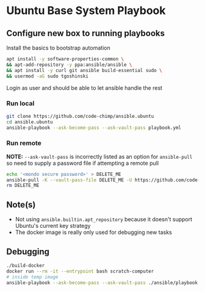 # Ubuntu Base System Playbook

## Configure new box to running playbooks

Install the basics to bootstrap automation

```sh
apt install -y software-properties-common \
&& apt-add-repository -y ppa:ansible/ansible \
&& apt install -y curl git ansible build-essential sudo \
&& usermod -aG sudo tgoshinski
```

Login as user and should be able to let ansible handle the rest

### Run local

```bash
git clone https://github.com/code-chimp/ansible.ubuntu
cd ansible.ubuntu
ansible-playbook --ask-become-pass --ask-vault-pass playbook.yml
```

### Run remote

**NOTE:** `--ask-vault-pass` is incorrectly listed as an option for `ansible-pull` so need to supply
 a password file if attempting a remote pull

```sh
echo '<mondo secure password>' > DELETE_ME
ansible-pull -K --vault-pass-file DELETE_ME -U https://github.com/code-chimp/ansible.ubuntu.git
rm DELETE_ME
```

## Note(s)

- Not using `ansible.builtin.apt_repository` because it doesn't support Ubuntu's current key strategy
- The docker image is really only used for debugging new tasks

## Debugging

```sh
./build-docker
docker run --rm -it --entrypoint bash scratch-computer
# inside temp image
ansible-playbook --ask-become-pass --ask-vault-pass ./ansible/playbook.yml
```
